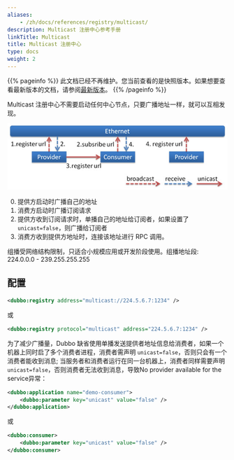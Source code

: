 ```yaml
---
aliases:
    - /zh/docs/references/registry/multicast/
description: Multicast 注册中心参考手册
linkTitle: Multicast
title: Multicast 注册中心
type: docs
weight: 2
---
```




{{% pageinfo %}} 此文档已经不再维护。您当前查看的是快照版本。如果想要查看最新版本的文档，请参阅[最新版本](/zh-cn/overview/mannual/java-sdk/reference-manual/registry/multicast/)。
{{% /pageinfo %}}

Multicast 注册中心不需要启动任何中心节点，只要广播地址一样，就可以互相发现。

![/user-guide/images/multicast.jpg](/imgs/user/multicast.jpg)

0. 提供方启动时广播自己的地址
1. 消费方启动时广播订阅请求
2. 提供方收到订阅请求时，单播自己的地址给订阅者，如果设置了 `unicast=false`，则广播给订阅者
3. 消费方收到提供方地址时，连接该地址进行 RPC 调用。

组播受网络结构限制，只适合小规模应用或开发阶段使用。组播地址段: 224.0.0.0 - 239.255.255.255

## 配置

```xml
<dubbo:registry address="multicast://224.5.6.7:1234" />
```

或

```xml
<dubbo:registry protocol="multicast" address="224.5.6.7:1234" />
```

为了减少广播量，Dubbo 缺省使用单播发送提供者地址信息给消费者，如果一个机器上同时启了多个消费者进程，消费者需声明 `unicast=false`，否则只会有一个消费者能收到消息; 当服务者和消费者运行在同一台机器上，消费者同样需要声明`unicast=false`，否则消费者无法收到消息，导致No provider available for the service异常：

```xml
<dubbo:application name="demo-consumer">
    <dubbo:parameter key="unicast" value="false" />
</dubbo:application>
```

或

```xml
<dubbo:consumer>
    <dubbo:parameter key="unicast" value="false" />
</dubbo:consumer>
```
